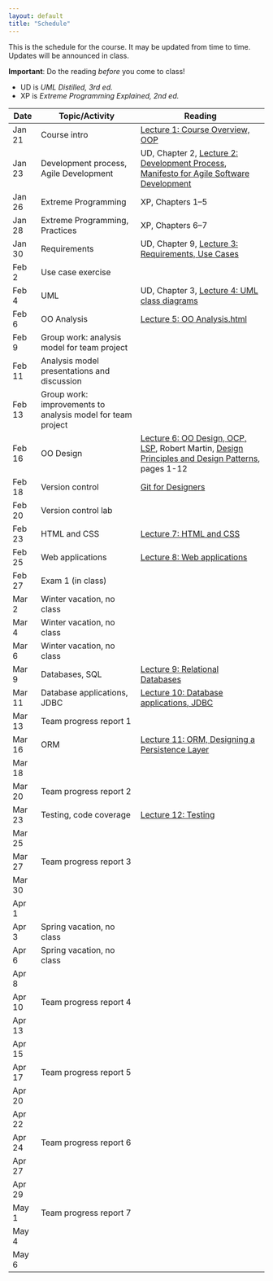 ```yaml
---
layout: default
title: "Schedule"
---
```


This is the schedule for the course.  It may be updated from time to time.  Updates will be announced in class.

**Important**: Do the reading *before* you come to class!

* UD is *UML Distilled, 3rd ed.*
* XP is *Extreme Programming Explained, 2nd ed.*

Date | Topic/Activity | Reading
---- | -------------- | -------
Jan 21 | Course intro | [Lecture 1: Course Overview, OOP](lectures/lecture01.html)
Jan 23 | Development process, Agile Development | UD, Chapter 2, [Lecture 2: Development Process](lectures/lecture02.html), [Manifesto for Agile Software Development](http://www.agilemanifesto.org/)
Jan 26 | Extreme Programming | XP, Chapters 1&ndash;5
Jan 28 | Extreme Programming, Practices | XP, Chapters 6&ndash;7
Jan 30 | Requirements | UD, Chapter 9, [Lecture 3: Requirements, Use Cases](lectures/lecture03.html)
Feb 2 | Use case exercise |
Feb 4 | UML | UD, Chapter 3, [Lecture 4: UML class diagrams](lectures/lecture04.html)
Feb 6 | OO Analysis | [Lecture 5: OO Analysis.html](lectures/lecture05.html)
Feb 9 | Group work: analysis model for team project
Feb 11 | Analysis model presentations and discussion
Feb 13 | Group work: improvements to analysis model for team project
Feb 16 | OO Design | [Lecture 6: OO Design, OCP, LSP](lectures/lecture06.html), Robert Martin, [Design Principles and Design Patterns](http://www.objectmentor.com/resources/articles/Principles_and_Patterns.pdf), pages 1-12
Feb 18 | Version control | [Git for Designers](http://hoth.entp.com/output/git_for_designers.html)
Feb 20 | Version control lab |
Feb 23 | HTML and CSS | [Lecture 7: HTML and CSS](lectures/lecture07.html)
Feb 25 | Web applications | [Lecture 8: Web applications](lectures/lecture08.html)
Feb 27 | Exam 1 (in class)
Mar 2 | Winter vacation, no class
Mar 4 | Winter vacation, no class
Mar 6 | Winter vacation, no class
Mar 9 | Databases, SQL | [Lecture 9: Relational Databases](lectures/lecture09.html)
Mar 11 | Database applications, JDBC | [Lecture 10: Database applications, JDBC](lectures/lecture10.html)
Mar 13 | Team progress report 1
Mar 16 | ORM | [Lecture 11: ORM, Designing a Persistence Layer](lectures/lecture11.html)
Mar 18 |
Mar 20 | Team progress report 2
Mar 23 | Testing, code coverage | [Lecture 12: Testing](lectures/lecture12.html)
Mar 25 |
Mar 27 | Team progress report 3
Mar 30 |
Apr 1 |
Apr 3 | Spring vacation, no class
Apr 6 | Spring vacation, no class
Apr 8 |
Apr 10 | Team progress report 4
Apr 13 |
Apr 15 |
Apr 17 | Team progress report 5
Apr 20 |
Apr 22 |
Apr 24 | Team progress report 6
Apr 27 |
Apr 29 |
May 1 | Team progress report 7
May 4 |
May 6 |
